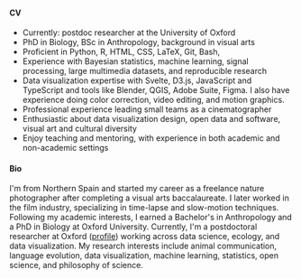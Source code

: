 #### CV

- Currently: postdoc researcher at the University of Oxford
- PhD in Biology, BSc in Anthropology, background in visual arts
- Proficient in Python, R, HTML, CSS, LaTeX, Git, Bash, 
- Experience with Bayesian statistics, machine learning, signal processing,
  large multimedia datasets, and reproducible research
- Data visualization expertise with Svelte, D3.js, JavaScript and TypeScript and
  tools like Blender, QGIS, Adobe Suite, Figma. I also have experience doing
  color correction, video editing, and motion graphics.
- Professional experience leading small teams as a cinematographer
- Enthusiastic about data visualization design, open data and software, visual art and cultural diversity
- Enjoy teaching and mentoring, with experience in both academic and non-academic settings

#### Bio

I'm from Northern Spain and started my career as a freelance nature photographer after completing a visual arts baccalaureate. I later worked in the film industry, specializing in time-lapse and slow-motion techniques. Following my academic interests, I earned a Bachelor's in Anthropology and a PhD in Biology at Oxford University. Currently, I'm a postdoctoral researcher at Oxford ([profile](https://www.biology.ox.ac.uk/people/nilo-merino-recalde-0)) working across data science, ecology, and data visualization. My research interests include animal communication, language evolution, data visualization, machine learning, statistics, open science, and philosophy of science.